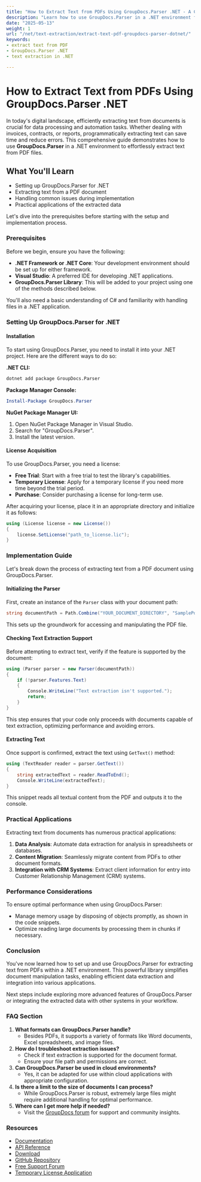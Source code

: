 ```yaml
---
title: "How to Extract Text from PDFs Using GroupDocs.Parser .NET - A Complete Guide"
description: "Learn how to use GroupDocs.Parser in a .NET environment for efficient text extraction from PDF files. Follow this comprehensive guide with code examples and best practices."
date: "2025-05-13"
weight: 1
url: "/net/text-extraction/extract-text-pdf-groupdocs-parser-dotnet/"
keywords:
- extract text from PDF
- GroupDocs.Parser .NET
- text extraction in .NET

---
```



# How to Extract Text from PDFs Using GroupDocs.Parser .NET

In today's digital landscape, efficiently extracting text from documents is crucial for data processing and automation tasks. Whether dealing with invoices, contracts, or reports, programmatically extracting text can save time and reduce errors. This comprehensive guide demonstrates how to use **GroupDocs.Parser** in a .NET environment to effortlessly extract text from PDF files.

## What You'll Learn
- Setting up GroupDocs.Parser for .NET
- Extracting text from a PDF document
- Handling common issues during implementation
- Practical applications of the extracted data

Let's dive into the prerequisites before starting with the setup and implementation process.

### Prerequisites
Before we begin, ensure you have the following:
- **.NET Framework or .NET Core**: Your development environment should be set up for either framework.
- **Visual Studio**: A preferred IDE for developing .NET applications.
- **GroupDocs.Parser Library**: This will be added to your project using one of the methods described below.

You'll also need a basic understanding of C# and familiarity with handling files in a .NET application.

### Setting Up GroupDocs.Parser for .NET

#### Installation
To start using GroupDocs.Parser, you need to install it into your .NET project. Here are the different ways to do so:

**.NET CLI:**
```bash
dotnet add package GroupDocs.Parser
```

**Package Manager Console:**
```powershell
Install-Package GroupDocs.Parser
```

**NuGet Package Manager UI:**
1. Open NuGet Package Manager in Visual Studio.
2. Search for "GroupDocs.Parser".
3. Install the latest version.

#### License Acquisition
To use GroupDocs.Parser, you need a license:
- **Free Trial**: Start with a free trial to test the library's capabilities.
- **Temporary License**: Apply for a temporary license if you need more time beyond the trial period.
- **Purchase**: Consider purchasing a license for long-term use.

After acquiring your license, place it in an appropriate directory and initialize it as follows:

```csharp
using (License license = new License())
{
    license.SetLicense("path_to_license.lic");
}
```

### Implementation Guide
Let's break down the process of extracting text from a PDF document using GroupDocs.Parser.

#### Initializing the Parser
First, create an instance of the `Parser` class with your document path:

```csharp
string documentPath = Path.Combine("YOUR_DOCUMENT_DIRECTORY", "SamplePdf.pdf");
```

This sets up the groundwork for accessing and manipulating the PDF file.

#### Checking Text Extraction Support
Before attempting to extract text, verify if the feature is supported by the document:

```csharp
using (Parser parser = new Parser(documentPath))
{
    if (!parser.Features.Text)
    {
        Console.WriteLine("Text extraction isn't supported.");
        return;
    }
}
```

This step ensures that your code only proceeds with documents capable of text extraction, optimizing performance and avoiding errors.

#### Extracting Text
Once support is confirmed, extract the text using `GetText()` method:

```csharp
using (TextReader reader = parser.GetText())
{
    string extractedText = reader.ReadToEnd();
    Console.WriteLine(extractedText);
}
```

This snippet reads all textual content from the PDF and outputs it to the console.

### Practical Applications
Extracting text from documents has numerous practical applications:
1. **Data Analysis**: Automate data extraction for analysis in spreadsheets or databases.
2. **Content Migration**: Seamlessly migrate content from PDFs to other document formats.
3. **Integration with CRM Systems**: Extract client information for entry into Customer Relationship Management (CRM) systems.

### Performance Considerations
To ensure optimal performance when using GroupDocs.Parser:
- Manage memory usage by disposing of objects promptly, as shown in the code snippets.
- Optimize reading large documents by processing them in chunks if necessary.

### Conclusion
You've now learned how to set up and use GroupDocs.Parser for extracting text from PDFs within a .NET environment. This powerful library simplifies document manipulation tasks, enabling efficient data extraction and integration into various applications.

Next steps include exploring more advanced features of GroupDocs.Parser or integrating the extracted data with other systems in your workflow.

### FAQ Section
1. **What formats can GroupDocs.Parser handle?**
   - Besides PDFs, it supports a variety of formats like Word documents, Excel spreadsheets, and image files.
2. **How do I troubleshoot extraction issues?**
   - Check if text extraction is supported for the document format.
   - Ensure your file path and permissions are correct.
3. **Can GroupDocs.Parser be used in cloud environments?**
   - Yes, it can be adapted for use within cloud applications with appropriate configuration.
4. **Is there a limit to the size of documents I can process?**
   - While GroupDocs.Parser is robust, extremely large files might require additional handling for optimal performance.
5. **Where can I get more help if needed?**
   - Visit the [GroupDocs forum](https://forum.groupdocs.com/c/parser/10) for support and community insights.

### Resources
- [Documentation](https://docs.groupdocs.com/parser/net/)
- [API Reference](https://reference.groupdocs.com/parser/net)
- [Download](https://releases.groupdocs.com/parser/net/)
- [GitHub Repository](https://github.com/groupdocs-parser/GroupDocs.Parser-for-.NET)
- [Free Support Forum](https://forum.groupdocs.com/c/parser/10)
- [Temporary License Application](https://purchase.groupdocs.com/temporary-license)
